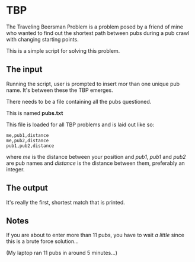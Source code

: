 # TBP
The Traveling Beersman Problem is a problem posed by a friend of mine who wanted to find out the shortest path between pubs during a pub crawl with changing starting points.

This is a simple script for solving this problem.

## The input
Running the script, user is prompted to insert mor than one unique pub name. It's between these the TBP emerges.

There needs to be a file containing all the pubs questioned.

This is named **pubs.txt**

This file is loaded for all TBP problems and is laid out like so:

    me,pub1,distance
    me,pub2,distance
    pub1,pub2,distance

where *me* is the distance between your position and *pub1*, *pub1* and *pub2* are pub names and *distance* is the distance between them, preferably an integer.

## The output
It's really the first, shortest match that is printed.

## Notes
If you are about to enter more than 11 pubs, you have to wait *a little* since this is a brute force solution... 

(My laptop ran 11 pubs in around 5 minutes...)

